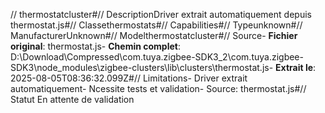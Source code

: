 // thermostatcluster#// DescriptionDriver extrait automatiquement depuis thermostat.js#// Classethermostats#// Capabilities#// Typeunknown#// ManufacturerUnknown#// Modelthermostatcluster#// Source- **Fichier original**: thermostat.js- **Chemin complet**: D:\Download\Compressed\com.tuya.zigbee-SDK3_2\com.tuya.zigbee-SDK3\node_modules\zigbee-clusters\lib\clusters\thermostat.js- **Extrait le**: 2025-08-05T08:36:32.099Z#// Limitations- Driver extrait automatiquement- Ncessite tests et validation- Source: thermostat.js#// Statut En attente de validation